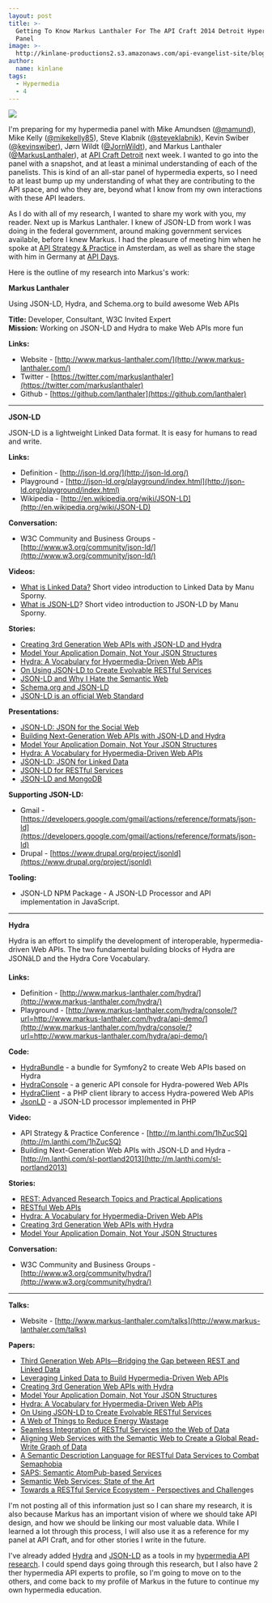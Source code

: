 ```yaml
---
layout: post
title: >-
  Getting To Know Markus Lanthaler For The API Craft 2014 Detroit Hypermedia
  Panel 
image: >-
  http://kinlane-productions2.s3.amazonaws.com/api-evangelist-site/blog/markus-lanthaler.jpg
author:
  name: kinlane
tags:
  - Hypermedia
  - 4
---
```

[![](http://kinlane-productions2.s3.amazonaws.com/api-evangelist-site/blog/markus-lanthaler.jpg)](http://www.markus-lanthaler.com/)

I'm preparing for my hypermedia panel with Mike Amundsen ([@mamund](https://twitter.com/mamund)), Mike Kelly ([@mikekelly85](https://twitter.com/mikekelly85)), Steve Klabnik ([@steveklabnik](https://twitter.com/steveklabnik)), Kevin Swiber ([@kevinswiber](https://twitter.com/kevinswiber)), Jørn Wildt ([@JornWildt](https://twitter.com/JornWildt)), and Markus Lanthaler ([@MarkusLanthaler](https://twitter.com/MarkusLanthaler)), at [API Craft Detroit](http://api-craft.org/) next week. I wanted to go into the panel with a snapshot, and at least a minimal understanding of each of the panelists. This is kind of an all-star panel of hypermedia experts, so I need to at least bump up my understanding of what they are contributing to the API space, and who they are, beyond what I know from my own interactions with these API leaders.

As I do with all of my research, I wanted to share my work with you, my reader. Next up is Markus Lanthaler. I knew of JSON-LD from work I was doing in the federal government, around making government services available, before I knew Markus. I had the pleasure of meeting him when he spoke at [API Strategy & Practice](http://apistrategyconference.com/) in Amsterdam, as well as share the stage with him in Germany at [API Days](http://apidays.io).   
  
Here is the outline of my research into Markus's work:

**Markus Lanthaler**  
  
Using JSON-LD, Hydra, and Schema.org to build awesome Web APIs  
  
**Title:** Developer, Consultant, W3C Invited Expert  
**Mission:** Working on JSON-LD and Hydra to make Web APIs more fun  
  
**Links:** 

*   Website - [http://www.markus-lanthaler.com/](http://www.markus-lanthaler.com/)
*   Twitter - [https://twitter.com/markuslanthaler](https://twitter.com/markuslanthaler)
*   Github - [https://github.com/lanthaler](https://github.com/lanthaler)

* * *

**JSON-LD**  
  
JSON-LD is a lightweight Linked Data format. It is easy for humans to read and write.

**Links:**

*   Definition - [http://json-ld.org/](http://json-ld.org/)
*   Playground - [http://json-ld.org/playground/index.html](http://json-ld.org/playground/index.html)
*   Wikipedia - [http://en.wikipedia.org/wiki/JSON-LD](http://en.wikipedia.org/wiki/JSON-LD)

**Conversation:**

*   W3C Community and Business Groups - [http://www.w3.org/community/json-ld/](http://www.w3.org/community/json-ld/)

**Videos:**

*   [What is Linked Data?](http://www.youtube.com/watch?v=4x_xzT5eF5Q) Short video introduction to Linked Data by Manu Sporny.
*   [What is JSON-LD](http://www.youtube.com/watch?v=vioCbTo3C-4)? Short video introduction to JSON-LD by Manu Sporny.

**Stories:**

*   [Creating 3rd Generation Web APIs with JSON-LD and Hydra](http://m.lanthi.com/www2013-paper)
*   [Model Your Application Domain, Not Your JSON Structures](http://m.lanthi.com/wsrest2013-paper)
*   [Hydra: A Vocabulary for Hypermedia-Driven Web APIs](http://m.lanthi.com/ldow2013-paper)
*   [On Using JSON-LD to Create Evolvable RESTful Services](http://m.lanthi.com/jsonld4rest-paper)
*   [JSON-LD and Why I Hate the Semantic Web](http://manu.sporny.org/2014/json-ld-origins-2/)
*   [Schema.org and JSON-LD](http://blog.schema.org/2013/06/schemaorg-and-json-ld.html)
*   [JSON-LD is an official Web Standard](http://semanticweb.com/j-son-ld-official-web-standard_b41441)

**Presentations:**

*   [JSON-LD: JSON for the Social Web](http://www.slideshare.net/gkellogg1/jsonld-json-for-the-social-web)
*   [Building Next-Generation Web APIs with JSON-LD and Hydra](http://slidesha.re/sl-portland2013)
*   [Model Your Application Domain, Not Your JSON Structures](http://slidesha.re/wsrest2013-preso)
*   [Hydra: A Vocabulary for Hypermedia-Driven Web APIs](http://slidesha.re/ldow2013-preso)
*   [JSON-LD: JSON for Linked Data](http://www.slideshare.net/gkellogg1/json-for-linked-data)
*   [JSON-LD for RESTful Services](http://slidesha.re/jsonld4rest)
*   [JSON-LD and MongoDB](http://www.slideshare.net/gkellogg1/jsonld-and-mongodb)

**Supporting JSON-LD:**

*   Gmail - [https://developers.google.com/gmail/actions/reference/formats/json-ld](https://developers.google.com/gmail/actions/reference/formats/json-ld)
*   Drupal - [https://www.drupal.org/project/jsonld](https://www.drupal.org/project/jsonld)

**Tooling:**

*   JSON-LD NPM Package - A JSON-LD Processor and API implementation in JavaScript.

* * *

**Hydra**  
  
Hydra is an effort to simplify the development of interoperable, hypermedia-driven Web APIs. The two fundamental building blocks of Hydra are JSONâLD and the Hydra Core Vocabulary.

**Links:**

*   Definition - [http://www.markus-lanthaler.com/hydra/](http://www.markus-lanthaler.com/hydra/)
*   Playground - [http://www.markus-lanthaler.com/hydra/console/?url=http://www.markus-lanthaler.com/hydra/api-demo/](http://www.markus-lanthaler.com/hydra/console/?url=http://www.markus-lanthaler.com/hydra/api-demo/)

**Code:**

*   [HydraBundle](http://m.lanthi.com/HydraBundleGH) - a bundle for Symfony2 to create Web APIs based on Hydra
*   [HydraConsole](http://m.lanthi.com/HydraConsoleGH) - a generic API console for Hydra-powered Web APIs
*   [HydraClient](http://m.lanthi.com/HydraClientGH) - a PHP client library to access Hydra-powered Web APIs
*   [JsonLD](http://m.lanthi.com/json-ld) - a JSON-LD processor implemented in PHP

**Video:**

*   API Strategy & Practice Conference - [http://m.lanthi.com/1hZucSQ](http://m.lanthi.com/1hZucSQ)
*   Building Next-Generation Web APIs with JSON-LD and Hydra - [http://m.lanthi.com/sl-portland2013](http://m.lanthi.com/sl-portland2013)

**Stories:**

*   [REST: Advanced Research Topics and Practical Applications](http://m.lanthi.com/springer2014-rest-book-toc)
*   [RESTful Web APIs](http://amzn.to/1d7RHqy)
*   [Hydra: A Vocabulary for Hypermedia-Driven Web APIs](http://m.lanthi.com/ldow2013-paper)
*   [Creating 3rd Generation Web APIs with Hydra](http://m.lanthi.com/www2013-paper)
*   [Model Your Application Domain, Not Your JSON Structures](http://m.lanthi.com/wsrest2013-paper)

**Conversation:**

*   W3C Community and Business Groups - [http://www.w3.org/community/hydra/](http://www.w3.org/community/hydra/)

* * *

**Talks:**

*   Website - [http://www.markus-lanthaler.com/talks](http://www.markus-lanthaler.com/talks)

**Papers:**

*   [Third Generation Web APIs—Bridging the Gap between REST and Linked Data](http://m.lanthi.com/3gen-web-apis)
*   [Leveraging Linked Data to Build Hypermedia-Driven Web APIs](http://m.lanthi.com/springer2014-rest-book-toc)
*   [Creating 3rd Generation Web APIs with Hydra](http://m.lanthi.com/www2013-paper)
*   [Model Your Application Domain, Not Your JSON Structures](http://m.lanthi.com/wsrest2013-paper) 
*   [Hydra: A Vocabulary for Hypermedia-Driven Web APIs](http://m.lanthi.com/ldow2013-paper)
*   [On Using JSON-LD to Create Evolvable RESTful Services](http://m.lanthi.com/jsonld4rest-paper)
*   [A Web of Things to Reduce Energy Wastage](http://m.lanthi.com/indin2012-paper)
*   [Seamless Integration of RESTful Services into the Web of Data](http://m.lanthi.com/1azILrQ)
*   [Aligning Web Services with the Semantic Web to Create a Global Read-Write Graph of Data](http://m.lanthi.com/sparql2rest)
*   [A Semantic Description Language for RESTful Data Services to Combat Semaphobia](http://m.lanthi.com/seredasj)
*   [SAPS: Semantic AtomPub-based Services](http://m.lanthi.com/saps-paper)
*   [Semantic Web Services: State of the Art](http://m.lanthi.com/its2010-paper)
*   [Towards a RESTful Service Ecosystem - Perspectives and Challeng](http://m.lanthi.com/dest2010-paper)es

I'm not posting all of this information just so I can share my research, it is also because Markus has an important vision of where we should take API design, and how we should be linking our most valuable data. While I learned a lot through this process, I will also use it as a reference for my panel at API Craft, and for other stories I write in the future.

I've already added [Hydra](http://www.markus-lanthaler.com/hydra/) and [JSON-LD](http://json-ld.org/) as a tools in my [hypermedia API research](http://hypermedia.apievangelist.com). I could spend days going through this research, but I also have 2 ther hypermedia API experts to profile, so I'm going to move on to the others, and come back to my profile of Markus in the future to continue my own hypermedia education.